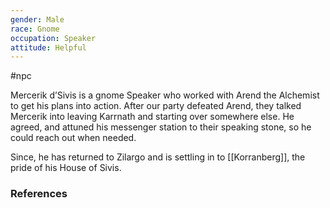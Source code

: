 ```yaml
---
gender: Male
race: Gnome
occupation: Speaker
attitude: Helpful
---
```

 #npc 

Mercerik d’Sivis is a gnome Speaker who worked with Arend the Alchemist to get his plans into action. After our party defeated Arend, they talked Mercerik into leaving Karrnath and starting over somewhere else. He agreed, and attuned his messenger station to their speaking stone, so he could reach out when needed.

Since, he has returned to Zilargo and is settling in to [[Korranberg]], the pride of his House of Sivis.

### References

